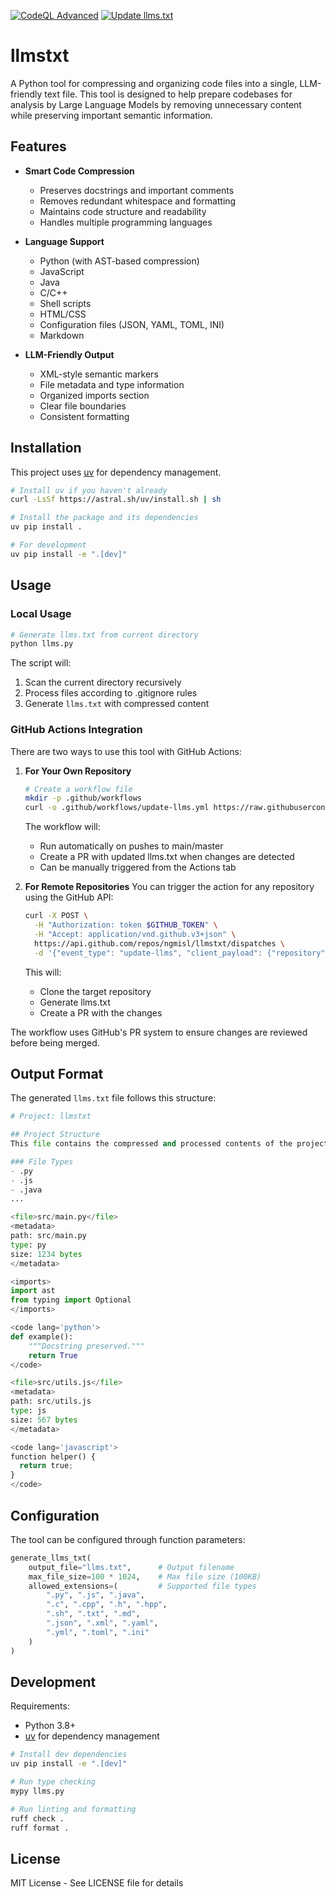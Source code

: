 [![CodeQL Advanced](https://github.com/ngmisl/llmstxt/actions/workflows/codeql.yml/badge.svg)](https://github.com/ngmisl/llmstxt/actions/workflows/codeql.yml)
[![Update llms.txt](https://github.com/ngmisl/llmstxt/actions/workflows/update-llms.yml/badge.svg)](https://github.com/ngmisl/llmstxt/actions/workflows/update-llms.yml)

# llmstxt

A Python tool for compressing and organizing code files into a single, LLM-friendly text file. This tool is designed to help prepare codebases for analysis by Large Language Models by removing unnecessary content while preserving important semantic information.

## Features

- **Smart Code Compression**
  - Preserves docstrings and important comments
  - Removes redundant whitespace and formatting
  - Maintains code structure and readability
  - Handles multiple programming languages

- **Language Support**
  - Python (with AST-based compression)
  - JavaScript
  - Java
  - C/C++
  - Shell scripts
  - HTML/CSS
  - Configuration files (JSON, YAML, TOML, INI)
  - Markdown

- **LLM-Friendly Output**
  - XML-style semantic markers
  - File metadata and type information
  - Organized imports section
  - Clear file boundaries
  - Consistent formatting

## Installation

This project uses [uv](https://github.com/astral-sh/uv) for dependency management.

```bash
# Install uv if you haven't already
curl -LsSf https://astral.sh/uv/install.sh | sh

# Install the package and its dependencies
uv pip install .

# For development
uv pip install -e ".[dev]"
```

## Usage

### Local Usage

```bash
# Generate llms.txt from current directory
python llms.py
```

The script will:
1. Scan the current directory recursively
2. Process files according to .gitignore rules
3. Generate `llms.txt` with compressed content

### GitHub Actions Integration

There are two ways to use this tool with GitHub Actions:

1. **For Your Own Repository**
   ```bash
   # Create a workflow file
   mkdir -p .github/workflows
   curl -o .github/workflows/update-llms.yml https://raw.githubusercontent.com/ngmisl/llmstxt/main/.github/workflows/update-llms.yml
   ```

   The workflow will:
   - Run automatically on pushes to main/master
   - Create a PR with updated llms.txt when changes are detected
   - Can be manually triggered from the Actions tab

2. **For Remote Repositories**
   You can trigger the action for any repository using the GitHub API:

   ```bash
   curl -X POST \
     -H "Authorization: token $GITHUB_TOKEN" \
     -H "Accept: application/vnd.github.v3+json" \
     https://api.github.com/repos/ngmisl/llmstxt/dispatches \
     -d '{"event_type": "update-llms", "client_payload": {"repository": "https://github.com/user/repo.git"}}'
   ```

   This will:
   - Clone the target repository
   - Generate llms.txt
   - Create a PR with the changes

The workflow uses GitHub's PR system to ensure changes are reviewed before being merged.

## Output Format

The generated `llms.txt` file follows this structure:

```python
# Project: llmstxt

## Project Structure
This file contains the compressed and processed contents of the project.

### File Types
- .py
- .js
- .java
...

<file>src/main.py</file>
<metadata>
path: src/main.py
type: py
size: 1234 bytes
</metadata>

<imports>
import ast
from typing import Optional
</imports>

<code lang='python'>
def example():
    """Docstring preserved."""
    return True
</code>

<file>src/utils.js</file>
<metadata>
path: src/utils.js
type: js
size: 567 bytes
</metadata>

<code lang='javascript'>
function helper() {
  return true;
}
</code>
```

## Configuration

The tool can be configured through function parameters:

```python
generate_llms_txt(
    output_file="llms.txt",      # Output filename
    max_file_size=100 * 1024,    # Max file size (100KB)
    allowed_extensions=(         # Supported file types
        ".py", ".js", ".java",
        ".c", ".cpp", ".h", ".hpp",
        ".sh", ".txt", ".md",
        ".json", ".xml", ".yaml",
        ".yml", ".toml", ".ini"
    )
)
```

## Development

Requirements:

- Python 3.8+
- [uv](https://github.com/astral-sh/uv) for dependency management

```bash
# Install dev dependencies
uv pip install -e ".[dev]"

# Run type checking
mypy llms.py

# Run linting and formatting
ruff check .
ruff format .
```

## License

MIT License - See LICENSE file for details

